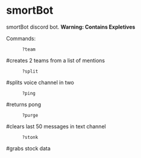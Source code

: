 # smortBot
smortBot discord bot. **Warning: Contains Expletives**

Commands: 

          ?team
#creates 2 teams from a list of mentions 

          ?split
#splits voice channel in two

          ?ping
#returns pong

          ?purge
#clears last 50 messages in text channel  

          ?stonk
#grabs stock data          
